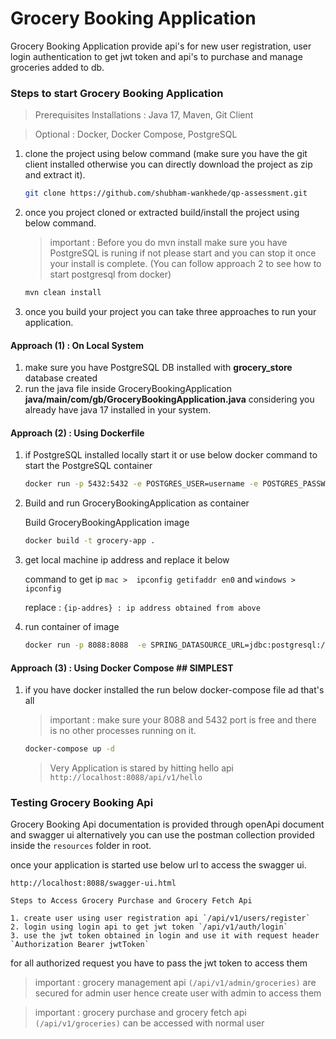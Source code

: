 # Grocery Booking Application

Grocery Booking Application provide api's for new user registration,
user login authentication to get jwt token and api's to purchase and manage
 groceries added to db.

### Steps to start Grocery Booking Application

> Prerequisites Installations :  Java 17, Maven, Git Client  

> Optional : Docker, Docker Compose, PostgreSQL

1. clone the project using below command (make sure you have the git client installed otherwise you can directly download the project as zip and extract it).

    ```bash 
    git clone https://github.com/shubham-wankhede/qp-assessment.git

2. once you project cloned or extracted build/install the project using below command.

   >  important : Before you do mvn install make sure you have PostgreSQL is runing if not please start and you can stop it once your install is complete. (You can follow approach 2 to see how to start postgresql from docker)

    ```bash
   mvn clean install 

3. once you build your project you can take three approaches to run your application.

#### Approach (1) : On Local System
1. make sure you have PostgreSQL DB installed with **grocery_store** database created
2. run the java file inside GroceryBookingApplication **java/main/com/gb/GroceryBookingApplication.java** considering you already have java 17 installed in your system.


#### Approach (2) : Using Dockerfile
1. if PostgreSQL installed locally start it or use below docker command to start the PostgreSQL container

    ```bash
    docker run -p 5432:5432 -e POSTGRES_USER=username -e POSTGRES_PASSWORD=password -e POSTGRES_DB=grocery_store postgres:latest 

2. Build and run GroceryBookingApplication as container

    Build GroceryBookingApplication image

    ```bash
    docker build -t grocery-app .
    ```
3. get local machine ip address and replace it below
    
    command to get ip `mac >  ipconfig getifaddr en0` and
    `windows >  ipconfig`

    replace : `{ip-addres} : ip address obtained from above`

4. run container of image

    ```bash
    docker run -p 8088:8088  -e SPRING_DATASOURCE_URL=jdbc:postgresql://{ip-addres}:5432/grocery_store  -e SPRING_DATASOURCE_USERNAME=username -e  SPRING_DATASOURCE_PASSWORD=password grocery-app
    ```
#### Approach (3) : Using Docker Compose ## SIMPLEST

1. if you have docker installed the run below docker-compose file ad that's all
   > important : make sure your 8088 and 5432 port is free and there is no other processes running on it.

    ```bash
   docker-compose up -d
   ```
      
   > Very Application is stared by hitting hello api `http://localhost:8088/api/v1/hello`

### Testing Grocery Booking Api

 Grocery Booking Api documentation is provided through openApi document and swagger ui alternatively you can use the postman collection provided inside the `resources` folder in root.
 
 once your application is started use below url to access the swagger ui.
   ```
   http://localhost:8088/swagger-ui.html
   ```
   ```
   Steps to Access Grocery Purchase and Grocery Fetch Api
   
   1. create user using user registration api `/api/v1/users/register`
   2. login using login api to get jwt token `/api/v1/auth/login`
   3. use the jwt token obtained in login and use it with request header `Authorization Bearer jwtToken`
   ```

for all authorized request you have to pass the jwt token to access them

> important : grocery management api `(/api/v1/admin/groceries)` are secured for admin user hence create user with admin to access them

> important : grocery purchase and grocery fetch api `(/api/v1/groceries)`  can be accessed with normal user
